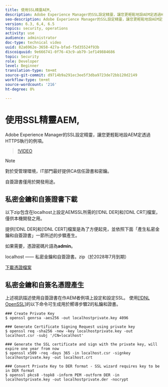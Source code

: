 ```yaml
---
title: 使用SSL精靈AEM,
description: Adobe Experience Manager的SSL設定精靈，讓您更輕鬆地設AEM定透過HTTPS執行的例項。
seo-description: Adobe Experience Manager的SSL設定精靈，讓您更輕鬆地設AEM定透過HTTPS執行的例項。
version: 6.3, 6,4, 6.5
topics: security, operations
activity: use
audience: administrator
doc-type: technical video
uuid: 82a6962e-3658-427a-bfad-f5d35524f93b
discoiquuid: 9e666741-0f76-43c9-ab79-1ef149884686
topic: Security
role: Developer
level: Beginner
translation-type: tm+mt
source-git-commit: d9714b9a291ec3ee5f3dba9723de72bb120d2149
workflow-type: tm+mt
source-wordcount: '216'
ht-degree: 0%

---
```



# 使用SSL精靈AEM,

Adobe Experience Manager的SSL設定精靈，讓您更輕鬆地設AEM定透過HTTPS執行的例項。

>[!VIDEO](https://video.tv.adobe.com/v/17993/?quality=12&learn=on)

>[!NOTE]
>
>對於受管理環境，IT部門最好提供CA信任證書和密鑰。
>
>自簽證書僅用於開發用途。

## 私密金鑰和自簽證書下載

以下zip包含在localhost上設定AEMSSL所需的[!DNL DER]和[!DNL CRT]檔案，僅供本機開發之用。

提供[!DNL DER]和[!DNL CERT]檔案是為了方便起見，並依照下面「產生私密金鑰和自簽證書」一節所述的步驟產生。

如果需要，憑證密碼片語為&#x200B;**admin**。

localhost —— 私密金鑰和自簽證書。zip（於2028年7月到期）

[下載憑證檔案](assets/use-the-ssl-wizard/certificate.zip)

## 私密金鑰和自簽名憑證產生

上述視訊描述使用自簽證書在作AEM者例項上設定和設定SSL。 使用[[!DNL OpenSSL]](https://www.openssl.org/)的以下命令可生成用於嚮導步驟2的私鑰和證書。

```shell
### Create Private Key
$ openssl genrsa -aes256 -out localhostprivate.key 4096

### Generate Certificate Signing Request using private key
$ openssl req -sha256 -new -key localhostprivate.key -out localhost.csr -subj '/CN=localhost'

### Generate the SSL certificate and sign with the private key, will expire one year from now
$ openssl x509 -req -days 365 -in localhost.csr -signkey localhostprivate.key -out localhost.crt

### Convert Private Key to DER format - SSL wizard requires key to be in DER format
$ openssl pkcs8 -topk8 -inform PEM -outform DER -in localhostprivate.key -out localhostprivate.der -nocrypt
```
